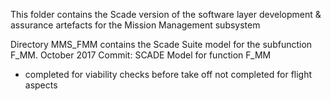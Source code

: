 This folder contains the Scade version of the software layer development
& assurance artefacts for the Mission Management subsystem

Directory MMS_FMM contains the Scade Suite model for the subfunction F_MM.
October 2017 Commit:
SCADE Model for function F_MM
 - completed for viability checks before take off
not completed for flight aspects
